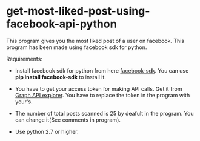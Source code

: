 # get-most-liked-post-using-facebook-api-python
This program gives you the most liked post of a user on facebook. This program has been made using facebook sdk for python.

Requirements:

* Install facebook sdk for python from here [facebook-sdk](https://github.com/pythonforfacebook/facebook-sdk).
  You can use **pip install facebook-sdk** to install it.
  
* You have to get your access token for making API calls. Get it from [Graph API explorer](https://developers.facebook.com/tools/explorer/). You have to replace the token in the program with your's.

* The number of total posts scanned is 25 by deafult in the program. You can change it(See comments in program).

* Use python 2.7 or higher.
  


